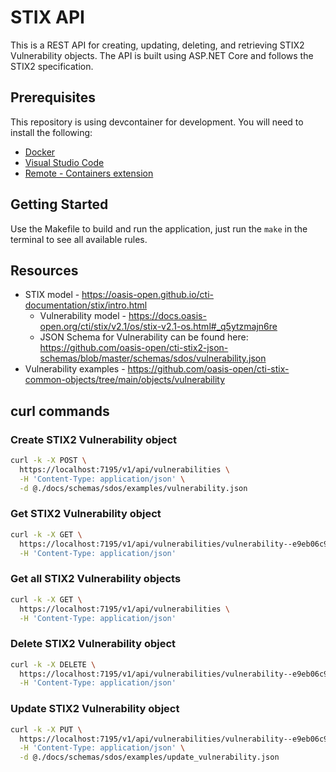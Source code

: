 # STIX API

This is a REST API for creating, updating, deleting, and retrieving STIX2 Vulnerability objects. The API is built using ASP.NET Core and follows the STIX2 specification.

## Prerequisites

This repository is using devcontainer for development. You will need to install the following:

* [Docker](https://www.docker.com/get-started)
* [Visual Studio Code](https://code.visualstudio.com/)
* [Remote - Containers extension](https://marketplace.visualstudio.com/items?itemName=ms-vscode-remote.remote-containers)

## Getting Started

Use the Makefile to build and run the application, just run the `make` in the terminal to see all available rules.

## Resources

* STIX model - <https://oasis-open.github.io/cti-documentation/stix/intro.html>
    * Vulnerability model - <https://docs.oasis-open.org/cti/stix/v2.1/os/stix-v2.1-os.html#_q5ytzmajn6re>
    * JSON Schema for Vulnerability can be found here: <https://github.com/oasis-open/cti-stix2-json-schemas/blob/master/schemas/sdos/vulnerability.json>
* Vulnerability examples - <https://github.com/oasis-open/cti-stix-common-objects/tree/main/objects/vulnerability>

## curl commands

### Create STIX2 Vulnerability object

```bash
curl -k -X POST \
  https://localhost:7195/v1/api/vulnerabilities \
  -H 'Content-Type: application/json' \
  -d @./docs/schemas/sdos/examples/vulnerability.json 
```

### Get STIX2 Vulnerability object

```bash
curl -k -X GET \
  https://localhost:7195/v1/api/vulnerabilities/vulnerability--e9eb06c9-ebc1-47a6-a009-4702bd9f744a \
  -H 'Content-Type: application/json'
```

### Get all STIX2 Vulnerability objects

```bash
curl -k -X GET \
  https://localhost:7195/v1/api/vulnerabilities \
  -H 'Content-Type: application/json'
```

### Delete STIX2 Vulnerability object

```bash
curl -k -X DELETE \
  https://localhost:7195/v1/api/vulnerabilities/vulnerability--e9eb06c9-ebc1-47a6-a009-4702bd9f744a \
  -H 'Content-Type: application/json'
```

### Update STIX2 Vulnerability object

```bash
curl -k -X PUT \
  https://localhost:7195/v1/api/vulnerabilities/vulnerability--e9eb06c9-ebc1-47a6-a009-4702bd9f744a \
  -H 'Content-Type: application/json' \
  -d @./docs/schemas/sdos/examples/update_vulnerability.json 
```